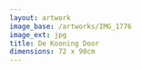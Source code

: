 ```yaml
---
layout: artwork
image_base: /artworks/IMG_1776
image_ext: jpg
title: De Kooning Door
dimensions: 72 x 90cm
---
```



